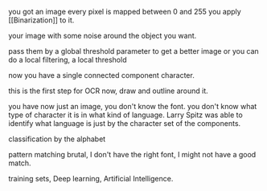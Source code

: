 you got an image
every pixel is mapped between 0 and 255
you apply [[Binarization]] to it.

your image with some noise around the object you want.

pass them by a global threshold parameter to get a better image
or
you can do a local filtering, a local threshold

now you have a single connected component character.

this is the first step for OCR
now, draw and outline around it.


you have now just an image,
you don't know the font.
you don't know what type of character it is in what kind of language.
Larry Spitz was able to identify what language is just by the character set of the components.


classification
by the alphabet


pattern matching
brutal, I don't have the right font, I might not have a good match.





training sets, Deep learning, Artificial Intelligence.




